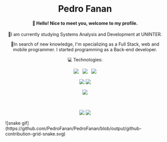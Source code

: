 <link rel="stylesheet" href="https://cdn.jsdelivr.net/gh/devicons/devicon@v2.15.1/devicon.min.css">
<h1 align="center">
  Pedro Fanan
</h1>
<h4 align="center"> 
  👋 Hello! Nice to meet you, welcome to my profile.
</h4>

<p align="center"> 
📖I am currently studying Systems Analysis and Development at UNINTER.
<p align="center"> 
📒In search of new knowledge, I'm specializing as a Full Stack, web and mobile programmer.
I started programming as a Back-end developer.
</p>
<p align="center">
  💻 Technologies:
</p>
<p align="center">
  <img height="35" src="https://cdn.jsdelivr.net/gh/devicons/devicon/icons/nodejs/nodejs-original-wordmark.svg" />
   &nbsp;
  <img height="35" src="https://cdn.jsdelivr.net/gh/devicons/devicon/icons/java/java-original.svg" />
  &nbsp;
  <img height="40" src="https://cdn.jsdelivr.net/gh/devicons/devicon/icons/mysql/mysql-original-wordmark.svg" />
</p>
</p>
<p align="center">
  <a href="https://www.linkedin.com/in/pedro-fanan-5023b7256/" alt="Linkedin" target="_blank">
  <img src="https://img.shields.io/badge/LinkedIn-0077B5?style=for-the-badge&logo=linkedin&logoColor=white"/></a>
  <a href="https://api.whatsapp.com/send?phone=5516989988979text=Pedro%20Fanan%20(Desenvolvedor%20Back-End)" alt="WhatsApp" target="_blank">
  <img src="https://img.shields.io/badge/WhatsApp-25D366?style=for-the-badge&logo=whatsapp&logoColor=white"/></a>
</p> 

<p  align="center">
  <img src="https://user-images.githubusercontent.com/73097560/115834477-dbab4500-a447-11eb-908a-139a6edaec5c.gif" width="1px"> 
</p> 
<br>  
<p  align="center">
  <td width="50%" align="center">
     <img height="165em" src="https://github-readme-stats.vercel.app/api?username=PedroFanan&show_icons=true&theme=dark&include_all_commits=false&count_private=true"/>
  </td>
  <td width="50%" align="center">
    <img height="165em" src="https://github-readme-stats.vercel.app/api/top-langs/?username=PedroFanan&layout=compact&langs_count=7&theme=dark"/>
  </td>
</p> 
![snake gif](https://github.com/PedroFanan/PedroFanan/blob/output/github-contribution-grid-snake.svg)

